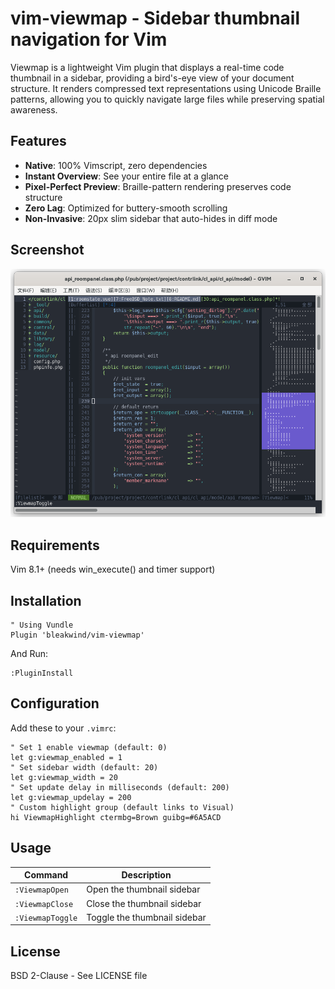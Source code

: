 # vim-viewmap - Sidebar thumbnail navigation for Vim
Viewmap is a lightweight Vim plugin that displays a real-time code thumbnail in a sidebar, providing a bird's-eye view of your document structure. It renders compressed text representations using Unicode Braille patterns, allowing you to quickly navigate large files while preserving spatial awareness.

## Features
- **Native**: 100% Vimscript, zero dependencies
- **Instant Overview**: See your entire file at a glance
- **Pixel-Perfect Preview**: Braille-pattern rendering preserves code structure
- **Zero Lag**: Optimized for buttery-smooth scrolling
- **Non-Invasive**: 20px slim sidebar that auto-hides in diff mode

## Screenshot
![Viewmap Screenshot](https://github.com/bleakwind/vim-viewmap/blob/main/vim-viewmap.png)

## Requirements
Vim 8.1+ (needs win_execute() and timer support)

## Installation
```vim
" Using Vundle
Plugin 'bleakwind/vim-viewmap'
```

And Run:
```vim
:PluginInstall
```

## Configuration
Add these to your `.vimrc`:
```vim
" Set 1 enable viewmap (default: 0)
let g:viewmap_enabled = 1
" Set sidebar width (default: 20)
let g:viewmap_width = 20
" Set update delay in milliseconds (default: 200)
let g:viewmap_updelay = 200
" Custom highlight group (default links to Visual)
hi ViewmapHighlight ctermbg=Brown guibg=#6A5ACD
```

## Usage
| Command | Description |
| ---- | ---- |
| `:ViewmapOpen` | Open the thumbnail sidebar |
| `:ViewmapClose` | Close the thumbnail sidebar |
| `:ViewmapToggle` | Toggle the thumbnail sidebar |

## License
BSD 2-Clause - See LICENSE file

